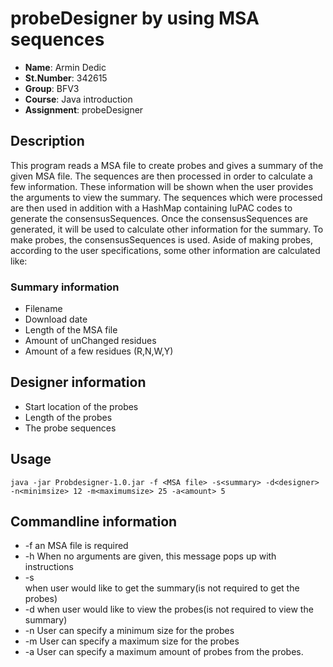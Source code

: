 # probeDesigner by using MSA sequences #

* **Name**:             Armin Dedic
* **St.Number**:        342615
* **Group**:            BFV3
* **Course**:           Java introduction
* **Assignment**:       probeDesigner

## Description ##
This program reads a MSA file to create probes and gives a summary of the given MSA file. The sequences are then
processed in order to calculate a few information. These information will be shown when the user provides the 
arguments to view the summary. The sequences which were processed are then used in addition with a HashMap containing 
IuPAC codes to generate the consensusSequences. Once the consensusSequences are generated, it will be used to calculate 
other information for the summary. To make probes, the consensusSequences is used. Aside of making probes, according to 
the user specifications, some other information are calculated like:
 
 ### Summary information ###
 
 * Filename
 * Download date
 * Length of the MSA file
 * Amount of unChanged residues
 * Amount of a few residues (R,N,W,Y)
 
 ## Designer information ##
 * Start location of the probes
 * Length of the probes
 * The probe sequences


## Usage ##
`java -jar Probdesigner-1.0.jar -f <MSA file> -s<summary> -d<designer> -n<minimsize> 12 -m<maximumsize> 25 -a<amount> 5
`

## Commandline information ##
* -f <MSAFILE> an MSA file is required
* -h <HELP> When no arguments are given, this message pops up with instructions
* -s <SUMMARY> when user would like to get the summary(is not required to get the probes)
* -d <DESIGNER> when user would like to view the probes(is not required to view the summary)
* -n <MINIMUM SIZE> User can specify a minimum size for the probes 
* -m <MAXIMUM SIZE> User can specify a maximum size for the probes 
* -a <MAXIMUM AMOUNT> User can specify a maximum amount of probes from the probes. 